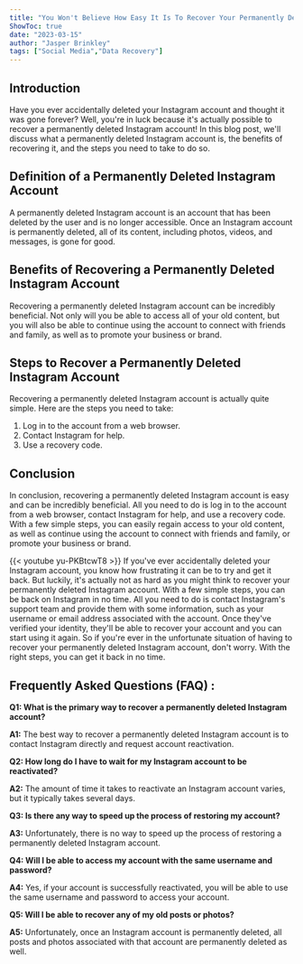 ```yaml
---
title: "You Won't Believe How Easy It Is To Recover Your Permanently Deleted Instagram Account!"
ShowToc: true 
date: "2023-03-15"
author: "Jasper Brinkley" 
tags: ["Social Media","Data Recovery"]
---
```

## Introduction

Have you ever accidentally deleted your Instagram account and thought it was gone forever? Well, you're in luck because it's actually possible to recover a permanently deleted Instagram account! In this blog post, we'll discuss what a permanently deleted Instagram account is, the benefits of recovering it, and the steps you need to take to do so. 

## Definition of a Permanently Deleted Instagram Account

A permanently deleted Instagram account is an account that has been deleted by the user and is no longer accessible. Once an Instagram account is permanently deleted, all of its content, including photos, videos, and messages, is gone for good.

## Benefits of Recovering a Permanently Deleted Instagram Account

Recovering a permanently deleted Instagram account can be incredibly beneficial. Not only will you be able to access all of your old content, but you will also be able to continue using the account to connect with friends and family, as well as to promote your business or brand.

## Steps to Recover a Permanently Deleted Instagram Account

Recovering a permanently deleted Instagram account is actually quite simple. Here are the steps you need to take:

1. Log in to the account from a web browser.
2. Contact Instagram for help.
3. Use a recovery code.

## Conclusion

In conclusion, recovering a permanently deleted Instagram account is easy and can be incredibly beneficial. All you need to do is log in to the account from a web browser, contact Instagram for help, and use a recovery code. With a few simple steps, you can easily regain access to your old content, as well as continue using the account to connect with friends and family, or promote your business or brand.

{{< youtube yu-PKBtcwT8 >}} 
If you've ever accidentally deleted your Instagram account, you know how frustrating it can be to try and get it back. But luckily, it's actually not as hard as you might think to recover your permanently deleted Instagram account. With a few simple steps, you can be back on Instagram in no time. All you need to do is contact Instagram's support team and provide them with some information, such as your username or email address associated with the account. Once they've verified your identity, they'll be able to recover your account and you can start using it again. So if you're ever in the unfortunate situation of having to recover your permanently deleted Instagram account, don't worry. With the right steps, you can get it back in no time.

## Frequently Asked Questions (FAQ) :
**Q1: What is the primary way to recover a permanently deleted Instagram account?**

**A1:** The best way to recover a permanently deleted Instagram account is to contact Instagram directly and request account reactivation.

**Q2: How long do I have to wait for my Instagram account to be reactivated?**

**A2:** The amount of time it takes to reactivate an Instagram account varies, but it typically takes several days.

**Q3: Is there any way to speed up the process of restoring my account?**

**A3:** Unfortunately, there is no way to speed up the process of restoring a permanently deleted Instagram account.

**Q4: Will I be able to access my account with the same username and password?**

**A4:** Yes, if your account is successfully reactivated, you will be able to use the same username and password to access your account.

**Q5: Will I be able to recover any of my old posts or photos?**

**A5:** Unfortunately, once an Instagram account is permanently deleted, all posts and photos associated with that account are permanently deleted as well.




